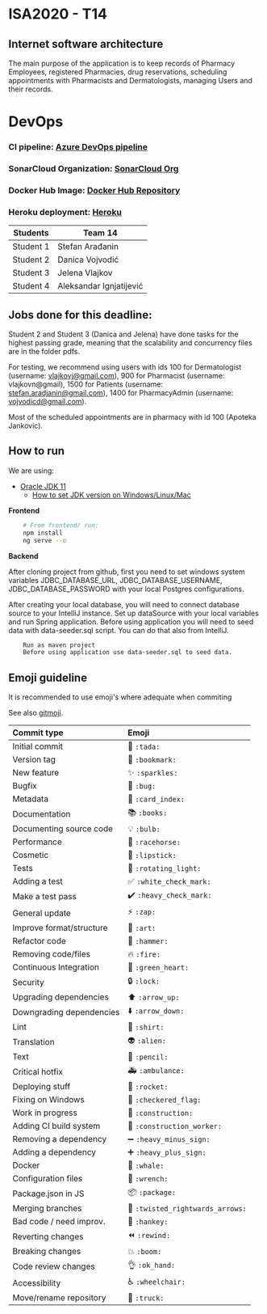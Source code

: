 # ISA2020 - T14
Internet software architecture
--------------------------------
The main purpose of the application is to keep records
of Pharmacy Employees, registered Pharmacies, drug reservations, scheduling appointments
with Pharmacists and Dermatologists, managing Users and their records.

# DevOps

### CI pipeline: [Azure DevOps pipeline](https://dev.azure.com/isateam14/IsaProject)

### SonarCloud Organization: [SonarCloud Org](https://sonarcloud.io/dashboard?id=isa-team14)

### Docker Hub Image: [Docker Hub Repository](https://hub.docker.com/repository/docker/jelenavlajkov/atlaspharmacy)

### Heroku deployment: [Heroku](https://psw-devteam.herokuapp.com/)


| Students | Team 14 |
|--------------|-------------|
| Student 1 | Stefan Arađanin |
| Student 2 | Danica Vojvodić |
| Student 3 | Jelena Vlajkov |
| Student 4 | Aleksandar Ignjatijević |

## Jobs done for this deadline:

Student 2 and Student 3 (Danica and Jelena) have done tasks for the highest passing grade, meaning that the scalability and concurrency files are in the folder pdfs. 

For testing, we recommend using users with ids 100 for Dermatologist (username: vlajkovj@gmail.com), 900 for Pharmacist (username: vlajkovn@gmail), 1500 for Patients (username: stefan.aradjanin@gmail.com), 
1400 for PharmacyAdmin (username: vojvodicd@gmail.com).

Most of the scheduled appointments are in pharmacy with id 100 (Apoteka Jankovic).

## How to run


We are using:
- [Oracle JDK 11](https://www.oracle.com/java/technologies/javase-jdk11-downloads.html)
  - [How to set JDK version on Windows/Linux/Mac](https://www.baeldung.com/java-home-on-windows-7-8-10-mac-os-x-linux)


**Frontend**  
``` bash
    # From frontend/ run:
    npm install
    ng serve --o
```
**Backend** 

After cloning project from github, first you need to set windows system variables JDBC_DATABASE_URL, JDBC_DATABASE_USERNAME, JDBC_DATABASE_PASSWORD with your local Postgres configurations. 

After creating your local database, you will need to connect database source to your IntelliJ instance. Set up dataSource with your local variables and run Spring application. Before using application you will need to seed data with data-seeder.sql script. You can do that also from IntelliJ. 

``` bash
    Run as maven project
    Before using application use data-seeder.sql to seed data. 
```

 




## Emoji guideline
It is recommended to use emoji's where adequate when commiting  

See also [gitmoji](https://gitmoji.carloscuesta.me/).



|   Commit type              | Emoji                                         |
|:---------------------------|:----------------------------------------------|
| Initial commit             | :tada: `:tada:`                               |
| Version tag                | :bookmark: `:bookmark:`                       |
| New feature                | :sparkles: `:sparkles:`                       |
| Bugfix                     | :bug: `:bug:`                                 |
| Metadata                   | :card_index: `:card_index:`                   |
| Documentation              | :books: `:books:`                             |
| Documenting source code    | :bulb: `:bulb:`                               |
| Performance                | :racehorse: `:racehorse:`                     |
| Cosmetic                   | :lipstick: `:lipstick:`                       |
| Tests                      | :rotating_light: `:rotating_light:`           |
| Adding a test              | :white_check_mark: `:white_check_mark:`       |
| Make a test pass           | :heavy_check_mark: `:heavy_check_mark:`       |
| General update             | :zap: `:zap:`                                 |
| Improve format/structure   | :art: `:art:`                                 |
| Refactor code              | :hammer: `:hammer:`                           |
| Removing code/files        | :fire: `:fire:`                               |
| Continuous Integration     | :green_heart: `:green_heart:`                 |
| Security                   | :lock: `:lock:`                               |
| Upgrading dependencies     | :arrow_up: `:arrow_up:`                       |
| Downgrading dependencies   | :arrow_down: `:arrow_down:`                   |
| Lint                       | :shirt: `:shirt:`                             |
| Translation                | :alien: `:alien:`                             |
| Text                       | :pencil: `:pencil:`                           |
| Critical hotfix            | :ambulance: `:ambulance:`                     |
| Deploying stuff            | :rocket: `:rocket:`                           |
| Fixing on Windows          | :checkered_flag: `:checkered_flag:`           |
| Work in progress           | :construction:  `:construction:`              |
| Adding CI build system     | :construction_worker: `:construction_worker:` |
| Removing a dependency      | :heavy_minus_sign: `:heavy_minus_sign:`       |
| Adding a dependency        | :heavy_plus_sign: `:heavy_plus_sign:`         |
| Docker                     | :whale: `:whale:`                             |
| Configuration files        | :wrench: `:wrench:`                           |
| Package.json in JS         | :package: `:package:`                         |
| Merging branches           | :twisted_rightwards_arrows: `:twisted_rightwards_arrows:` |
| Bad code / need improv.    | :hankey: `:hankey:`                           |
| Reverting changes          | :rewind: `:rewind:`                           |
| Breaking changes           | :boom: `:boom:`                               |
| Code review changes        | :ok_hand: `:ok_hand:`                         |
| Accessibility              | :wheelchair: `:wheelchair:`                   |
| Move/rename repository     | :truck: `:truck:`                             |
